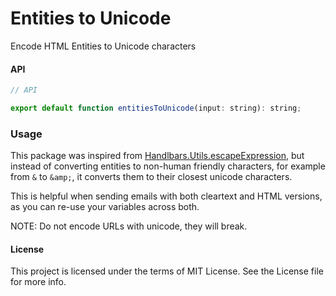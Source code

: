 # Entities to Unicode

Encode HTML Entities to Unicode characters

#### API

```js
// API

export default function entitiesToUnicode(input: string): string;
```

### Usage

This package was inspired from [Handlbars.Utils.escapeExpression][inspiration], but instead of converting entities to non-human friendly characters, for example from `&` to `&amp;`, it converts them to their closest unicode characters.

This is helpful when sending emails with both cleartext and HTML versions, as you can re-use your variables across both.

NOTE: Do not encode URLs with unicode, they will break.

#### License

This project is licensed under the terms of MIT License. See the License file for more info.

[inspiration]: https://github.com/handlebars-lang/handlebars.js/blob/6790c080c641ef2b44e663800e1794fae180977a/lib/handlebars/utils.js#L70
